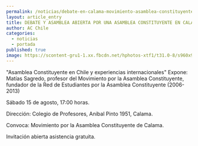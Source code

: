 ```yaml
---
permalink: /noticias/debate-en-calama-movimiento-asamblea-constituyente.html
layout: article_entry
title: DEBATE Y ASAMBLEA ABIERTA POR UNA ASAMBLEA CONSTITUYENTE EN CALAMA.
author: AC Chile
categories: 
  - noticias
  - portada
published: true
image: https://scontent-gru1-1.xx.fbcdn.net/hphotos-xtf1/t31.0-8/s960x960/11845063_10153476055016397_5055181424433203953_o.jpg
---
```


"Asamblea Constituyente en Chile y experiencias internacionales"
Expone: Matías Sagredo, profesor del Movimiento por la Asamblea Constituyente, fundador de la Red de Estudiantes por la Asamblea Constituyente (2006-2013)

Sábado 15 de agosto, 17:00 horas.

Dirección: Colegio de Profesores, Anibal Pinto 1951, Calama.

Convoca: Movimiento por la Asamblea Constituyente de Calama.

Invitación abierta asistencia gratuita.
